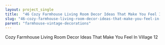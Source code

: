 ```yaml
---
layout: project_single
title:  "46 Cozy Farmhouse Living Room Decor Ideas That Make You Feel In Village"
slug: "46-cozy-farmhouse-living-room-decor-ideas-that-make-you-feel-in-village"
parent: "farmhouse-vintage-decorations"
---
```

Cozy Farmhouse Living Room Decor Ideas That Make You Feel In Village 12
